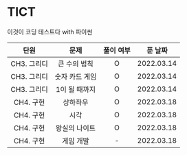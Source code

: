 # TICT
이것이 코딩 테스트다 with 파이썬

|단원|문제|풀이 여부|푼 날짜|
|:-:|:-:|:-:|:-:|
|CH3. 그리디|큰 수의 법칙|O|2022.03.14|
|CH3. 그리디|숫자 카드 게임|O|2022.03.14|
|CH3. 그리디|1이 될 때까지|O|2022.03.14|
|CH4. 구현|상하좌우|O|2022.03.18|
|CH4. 구현|시각|O|2022.03.18|
|CH4. 구현|왕실의 나이트|O|2022.03.18|
|CH4. 구현|게임 개발|-|2022.03.18|
